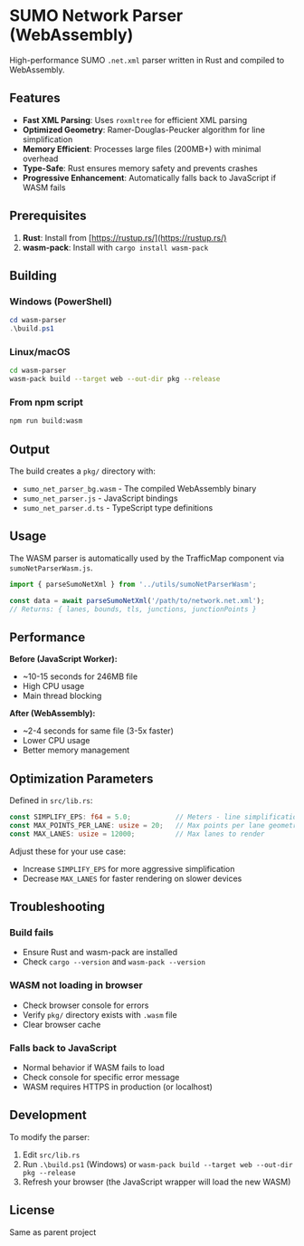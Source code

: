# SUMO Network Parser (WebAssembly)

High-performance SUMO `.net.xml` parser written in Rust and compiled to WebAssembly.

## Features

- **Fast XML Parsing**: Uses `roxmltree` for efficient XML parsing
- **Optimized Geometry**: Ramer-Douglas-Peucker algorithm for line simplification
- **Memory Efficient**: Processes large files (200MB+) with minimal overhead
- **Type-Safe**: Rust ensures memory safety and prevents crashes
- **Progressive Enhancement**: Automatically falls back to JavaScript if WASM fails

## Prerequisites

1. **Rust**: Install from [https://rustup.rs/](https://rustup.rs/)
2. **wasm-pack**: Install with `cargo install wasm-pack`

## Building

### Windows (PowerShell)
```powershell
cd wasm-parser
.\build.ps1
```

### Linux/macOS
```bash
cd wasm-parser
wasm-pack build --target web --out-dir pkg --release
```

### From npm script
```bash
npm run build:wasm
```

## Output

The build creates a `pkg/` directory with:
- `sumo_net_parser_bg.wasm` - The compiled WebAssembly binary
- `sumo_net_parser.js` - JavaScript bindings
- `sumo_net_parser.d.ts` - TypeScript type definitions

## Usage

The WASM parser is automatically used by the TrafficMap component via `sumoNetParserWasm.js`.

```javascript
import { parseSumoNetXml } from '../utils/sumoNetParserWasm';

const data = await parseSumoNetXml('/path/to/network.net.xml');
// Returns: { lanes, bounds, tls, junctions, junctionPoints }
```

## Performance

**Before (JavaScript Worker):**
- ~10-15 seconds for 246MB file
- High CPU usage
- Main thread blocking

**After (WebAssembly):**
- ~2-4 seconds for same file (3-5x faster)
- Lower CPU usage
- Better memory management

## Optimization Parameters

Defined in `src/lib.rs`:

```rust
const SIMPLIFY_EPS: f64 = 5.0;           // Meters - line simplification threshold
const MAX_POINTS_PER_LANE: usize = 20;   // Max points per lane geometry
const MAX_LANES: usize = 12000;          // Max lanes to render
```

Adjust these for your use case:
- Increase `SIMPLIFY_EPS` for more aggressive simplification
- Decrease `MAX_LANES` for faster rendering on slower devices

## Troubleshooting

### Build fails
- Ensure Rust and wasm-pack are installed
- Check `cargo --version` and `wasm-pack --version`

### WASM not loading in browser
- Check browser console for errors
- Verify `pkg/` directory exists with `.wasm` file
- Clear browser cache

### Falls back to JavaScript
- Normal behavior if WASM fails to load
- Check console for specific error message
- WASM requires HTTPS in production (or localhost)

## Development

To modify the parser:

1. Edit `src/lib.rs`
2. Run `.\build.ps1` (Windows) or `wasm-pack build --target web --out-dir pkg --release`
3. Refresh your browser (the JavaScript wrapper will load the new WASM)

## License

Same as parent project
